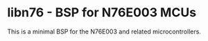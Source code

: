 # libn76 - BSP for N76E003 MCUs
This is a minimal BSP for the N76E003 and related microcontrollers.

